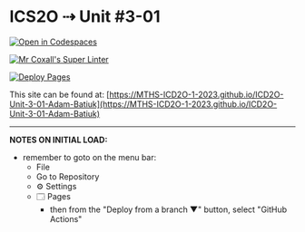 # ICS2O ⇢ Unit #3-01

[![Open in Codespaces](https://classroom.github.com/assets/launch-codespace-7f7980b617ed060a017424585567c406b6ee15c891e84e1186181d67ecf80aa0.svg)](https://classroom.github.com/open-in-codespaces?assignment_repo_id=14511093)

[![Mr Coxall's Super Linter](https://github.com/MTHS-ICD2O-1-2023/ICD2O-Unit-3-01-Adam-Batiuk/workflows/Mr%20Coxall's%20Super%20Linter/badge.svg)](https://github.com/MTHS-ICD2O-1-2023/ICD2O-Unit-3-01-Adam-Batiuk/actions)

[![Deploy Pages](https://github.com/MTHS-ICD2O-1-2023/ICD2O-Unit-3-01-Adam-Batiuk/workflows/Deploy%20Pages/badge.svg)](https://github.com/MTHS-ICD2O-1-2023/ICD2O-Unit-3-01-Adam-Batiuk/actions)

This site can be found at: [https://MTHS-ICD2O-1-2023.github.io/ICD2O-Unit-3-01-Adam-Batiuk](https://MTHS-ICD2O-1-2023.github.io/ICD2O-Unit-3-01-Adam-Batiuk)

---

**NOTES ON INITIAL LOAD:**
- remember to goto on the menu bar:
  - File
  - Go to Repository
  - ⚙ Settings
  - 🗔 Pages
    - then from the "Deploy from a branch ▼" button, select "GitHub Actions"
